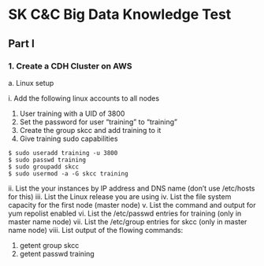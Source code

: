 # SK C&C Big Data Knowledge Test
## Part I

### 1. Create a CDH Cluster on AWS
a. Linux setup

i. Add the following linux accounts to all nodes

1. User training with a UID of 3800
2. Set the password for user “training” to “training”
3. Create the group skcc and add training to it
4. Give training sudo capabilities
```
$ sudo useradd training -u 3800
$ sudo passwd training
$ sudo groupadd skcc
$ sudo usermod -a -G skcc training
```

ii. List the your instances by IP address and DNS name (don’t use /etc/hosts
for this)
iii. List the Linux release you are using
iv. List the file system capacity for the first node (master node)
v. List the command and output for yum repolist enabled
vi. List the /etc/passwd entries for training (only in master name node)
vii. List the /etc/group entries for skcc (only in master name node)
viii. List output of the flowing commands:
1. getent group skcc
2. getent passwd training
